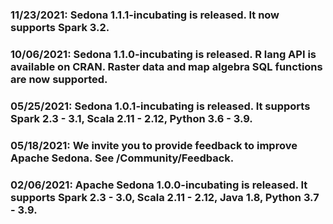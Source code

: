 ### 11/23/2021: Sedona 1.1.1-incubating is released. It now supports Spark 3.2.
### 10/06/2021: Sedona 1.1.0-incubating is released. R lang API is available on CRAN. Raster data and map algebra SQL functions are now supported.
### 05/25/2021: Sedona 1.0.1-incubating is released. It supports Spark 2.3 - 3.1, Scala 2.11 - 2.12, Python 3.6 - 3.9.
### 05/18/2021: We invite you to provide feedback to improve Apache Sedona. See /Community/Feedback.
### 02/06/2021: Apache Sedona 1.0.0-incubating is released. It supports Spark 2.3 - 3.0, Scala 2.11 - 2.12, Java 1.8, Python 3.7 - 3.9.